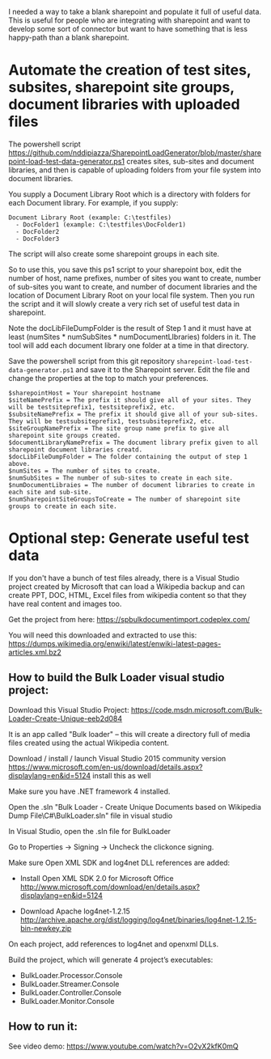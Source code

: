 I needed a way to take a blank sharepoint and populate it full of useful data. This is useful for people who are integrating with sharepoint and want to develop some sort of connector but want to have something that is less happy-path than a blank sharepoint. 

# Automate the creation of test sites, subsites, sharepoint site groups, document libraries with uploaded files

The powershell script https://github.com/nddipiazza/SharepointLoadGenerator/blob/master/sharepoint-load-test-data-generator.ps1 creates sites, sub-sites and document libraries, and then is capable of uploading folders from your file system into document libraries.

You supply a Document Library Root which is a directory with folders for each Document library. For example, if you supply:

```
Document Library Root (example: C:\testfiles)
  - DocFolder1 (example: C:\testfiles\DocFolder1)
  - DocFolder2
  - DocFolder3
```

The script will also create some sharepoint groups in each site.

So to use this, you save this ps1 script to your sharepoint box, edit the number of host, name prefixes, number of sites you want to create, number of sub-sites you want to create, and number of document libraries and the location of Document Library Root on your local file system. Then you run the script and it will slowly create a very rich set of useful test data in sharepoint.

Note the docLibFileDumpFolder is the result of Step 1 and it must have at least (numSites * numSubSites * numDocumentLIbraries) folders in it. The tool will add each document library one folder at a time in that directory. 

Save the powershell script from this git repository `sharepoint-load-test-data-generator.ps1` and save it to the Sharepoint server. Edit the file and change the properties at the top to match your preferences. 

```
$sharepointHost = Your sharepoint hostname
$siteNamePrefix = The prefix it should give all of your sites. They will be testsiteprefix1, testsiteprefix2, etc.
$subsiteNamePrefix = The prefix it should give all of your sub-sites. They will be testsubsiteprefix1, testsubsiteprefix2, etc.
$siteGroupNamePrefix = The site group name prefix to give all sharepoint site groups created.
$documentLibraryNamePrefix = The document library prefix given to all sharepoint document libraries creatd.
$docLibFileDumpFolder = The folder containing the output of step 1 above.
$numSites = The number of sites to create.
$numSubSites = The number of sub-sites to create in each site.
$numDocumentLibraies = The number of document libraries to create in each site and sub-site.
$numSharepointSiteGroupsToCreate = The number of sharepoint site groups to create in each site. 
```
# Optional step: Generate useful test data

If you don't have a bunch of test files already, there is a Visual Studio project created by Microsoft that can load a Wikipedia backup and can create PPT, DOC, HTML, Excel files from wikipedia content so that they have real content and images too.

Get the project from here: https://spbulkdocumentimport.codeplex.com/

You will need this downloaded and extracted to use this: https://dumps.wikimedia.org/enwiki/latest/enwiki-latest-pages-articles.xml.bz2

## How to build the Bulk Loader visual studio project:

Download this Visual Studio Project:
https://code.msdn.microsoft.com/Bulk-Loader-Create-Unique-eeb2d084

It is an app called "Bulk loader" – this will create a directory full of media files created using the actual Wikipedia content.

Download / install / launch Visual Studio 2015 community version
https://www.microsoft.com/en-us/download/details.aspx?displaylang=en&id=5124 install this as well

Make sure you have .NET framework 4 installed.

Open the .sln "Bulk Loader - Create Unique Documents based on Wikipedia Dump File\C#\BulkLoader.sln" file in visual studio

In Visual Studio, open the .sln file for BulkLoader

Go to Properties → Signing → Uncheck the clickonce signing.

Make sure Open XML SDK and log4net DLL references are added:

 - Install Open XML SDK 2.0 for Microsoft Office http://www.microsoft.com/download/en/details.aspx?displaylang=en&id=5124

 - Download Apache log4net-1.2.15 http://archive.apache.org/dist/logging/log4net/binaries/log4net-1.2.15-bin-newkey.zip

On each project, add references to log4net and openxml DLLs.

Build the project, which will generate 4 project’s executables:

 * BulkLoader.Processor.Console
 * BulkLoader.Streamer.Console
 * BulkLoader.Controller.Console
 * BulkLoader.Monitor.Console

## How to run it: 

See video demo: https://www.youtube.com/watch?v=O2vX2kfK0mQ
